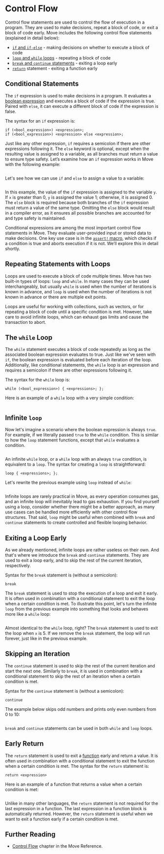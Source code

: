 # Control Flow

<!--

Chapter: Basic Syntax
Goal: Introduce control flow statements.
Notes:
    - if/else is an expression
    - while () {} loop
    - continue and break
    - loop {}
    - infinite loop is possible but will lead to gas exhaustion
    - return keyword
    - if is an expression and as such requires a semicolon (!!!)

Links:
    - reference (control flow)
    - coding conventions (control flow)

 -->

Control flow statements are used to control the flow of execution in a program. They are used to
make decisions, repeat a block of code, or exit a block of code early. Move includes the following
control flow statements (explained in detail below):

- [`if` and `if-else`](#conditional-statements) - making decisions on whether to execute a block of
  code
- [`loop` and `while` loops](#repeating-statements-with-loops) - repeating a block of code
- [`break` and `continue` statements](#exiting-a-loop-early) - exiting a loop early
- [`return`](#early-return) statement - exiting a function early

## Conditional Statements

The `if` expression is used to make decisions in a program. It evaluates a
[boolean expression](./expression#literals) and executes a block of code if the expression is true.
Paired with `else`, it can execute a different block of code if the expression is false.

The syntax for an `if` expression is:

```move
if (<bool_expression>) <expression>;
if (<bool_expression>) <expression> else <expression>;
```

Just like any other expression, `if` requires a semicolon if there are other expressions following
it. The `else` keyword is optional, except when the resulting value is assigned to a variable, as
all branches must return a value to ensure type safety. Let’s examine how an `if` expression works
in Move with the following example:

```move file=packages/samples/sources/move-basics/control-flow.move anchor=if_condition

```

Let's see how we can use `if` and `else` to assign a value to a variable:

```move file=packages/samples/sources/move-basics/control-flow.move anchor=if_else

```

In this example, the value of the `if` expression is assigned to the variable `y`. If `x` is greater
than 0, `y` is assigned the value 1; otherwise, it is assigned 0. The `else` block is required
because both branches of the `if` expression must return a value of the same type. Omitting the
`else` block would result in a compiler error, as it ensures all possible branches are accounted for
and type safety is maintained.

<!-- TODO: add an error -->

Conditional expressions are among the most important control flow statements in Move. They evaluate
user-provided input or stored data to make decisions. One key use case is in the
[`assert!` macro](./assert-and-abort), which checks if a condition is true and aborts execution if
it is not. We’ll explore this in detail shortly.

## Repeating Statements with Loops

Loops are used to execute a block of code multiple times. Move has two built-in types of loops:
`loop` and `while`. In many cases they can be used interchangeably, but usually `while` is used when
the number of iterations is known in advance, and `loop` is used when the number of iterations is
not known in advance or there are multiple exit points.

Loops are useful for working with collections, such as vectors, or for repeating a block of code
until a specific condition is met. However, take care to avoid infinite loops, which can exhaust gas
limits and cause the transaction to abort.

## The `while` Loop

The `while` statement executes a block of code repeatedly as long as the associated boolean
expression evaluates to true. Just like we've seen with `if`, the boolean expression is evaluated
before each iteration of the loop. Additionally, like conditional statements, the `while` loop is an
expression and requires a semicolon if there are other expressions following it.

The syntax for the `while` loop is:

```move
while (<bool_expression>) { <expressions>; };
```

Here is an example of a `while` loop with a very simple condition:

```move file=packages/samples/sources/move-basics/control-flow.move anchor=while_loop

```

## Infinite `loop`

Now let's imagine a scenario where the boolean expression is always `true`. For example, if we
literally passed `true` to the `while` condition. This is similar to how the `loop` statement
functions, except that `while` evaluates a condition.

```move file=packages/samples/sources/move-basics/control-flow.move anchor=infinite_while

```

An infinite `while` loop, or a `while` loop with an always `true` condition, is equivalent to a
`loop`. The syntax for creating a `loop` is straightforward:

```move
loop { <expressions>; };
```

Let's rewrite the previous example using `loop` instead of `while`:

```move file=packages/samples/sources/move-basics/control-flow.move anchor=infinite_loop

```

Infinite loops are rarely practical in Move, as every operation consumes gas, and an infinite loop
will inevitably lead to gas exhaustion. If you find yourself using a loop, consider whether there
might be a better approach, as many use cases can be handled more efficiently with other control
flow structures. That said, `loop` might be useful when combined with `break` and `continue`
statements to create controlled and flexible looping behavior.

## Exiting a Loop Early

As we already mentioned, infinite loops are rather useless on their own. And that's where we
introduce the `break` and `continue` statements. They are used to exit a loop early, and to skip the
rest of the current iteration, respectively.

Syntax for the `break` statement is (without a semicolon):

```move
break
```

The `break` statement is used to stop the execution of a loop and exit it early. It is often used in
combination with a conditional statement to exit the loop when a certain condition is met. To
illustrate this point, let's turn the infinite `loop` from the previous example into something that
looks and behaves more like a `while` loop:

```move file=packages/samples/sources/move-basics/control-flow.move anchor=break_loop

```

Almost identical to the `while` loop, right? The `break` statement is used to exit the loop when `x`
is 5. If we remove the `break` statement, the loop will run forever, just like in the previous
example.

## Skipping an Iteration

The `continue` statement is used to skip the rest of the current iteration and start the next one.
Similarly to `break`, it is used in combination with a conditional statement to skip the rest of an
iteration when a certain condition is met.

Syntax for the `continue` statement is (without a semicolon):

```move
continue
```

The example below skips odd numbers and prints only even numbers from 0 to 10:

```move file=packages/samples/sources/move-basics/control-flow.move anchor=continue_loop

```

`break` and `continue` statements can be used in both `while` and `loop` loops.

## Early Return

The `return` statement is used to exit a [function](./function) early and return a value. It is
often used in combination with a conditional statement to exit the function when a certain condition
is met. The syntax for the `return` statement is:

```move
return <expression>
```

Here is an example of a function that returns a value when a certain condition is met:

```move file=packages/samples/sources/move-basics/control-flow.move anchor=return_statement

```

Unlike in many other languages, the `return` statement is not required for the last expression in a
function. The last expression in a function block is automatically returned. However, the `return`
statement is useful when we want to exit a function early if a certain condition is met.

## Further Reading

- [Control Flow](./../../reference/control-flow) chapter in the Move Reference.
